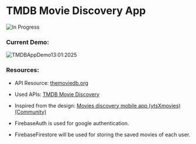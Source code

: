 # TMDB Movie Discovery App
![In Progress](https://img.shields.io/badge/Project-In%20Progress-yellow?style=for-the-badge)

### Current Demo:

![TMDBAppDemo13:01:2025](https://github.com/user-attachments/assets/571da661-8dcb-419e-8762-4558411ca99e)


### Resources:
* API Resource:  [themoviedb.org](https://developer.themoviedb.org/reference/intro/getting-started)

* Used APIs: [TMDB Movie Discovery](https://speeding-astronaut-900111.postman.co/workspace/4eaa6ecc-4358-46f7-90ad-f034ccc16295/documentation/26656194-3877c5aa-6c86-49bf-87aa-46552454a95a)

* Inspired from the design:  [Movies discovery mobile app (ytsXmovies) (Community)](https://www.figma.com/design/Lpx27TcthaJlnmf4PL0gK5/Movies-discovery-mobile-app-(ytsXmovies)-(Community)?node-id=0-1&p=f&t=bP9ug2Wh0AZ3RQjo-0)

* FirebaseAuth is used for google authentication.
  
* FirebaseFirestore will be used for storing the saved movies of each user.
